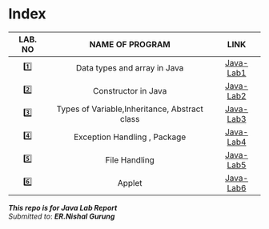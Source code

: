 # Index

LAB. NO | NAME OF PROGRAM | LINK
:------:|:---------------:|:---:
:one: | Data types and array in Java | [Java-Lab1](Java-Lab1/readme.md)
:two: | Constructor in Java | [Java-Lab2](Java-Lab2/readme.md)
:three: | Types of Variable,Inheritance, Abstract class |[Java-Lab3](Java-Lab3/readme.md)
:four:| Exception Handling , Package | [Java-Lab4](Java-Lab4/readme.md)
:five:| File Handling | [Java-Lab5](Java-Lab5/readme.md)
:six:| Applet | [Java-Lab6](Java-Lab6/readme.md)


***This repo is for Java Lab Report***\
*Submitted to*: ***ER.Nishal Gurung***
